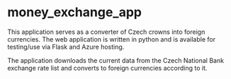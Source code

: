 # money_exchange_app
This application serves as a converter of Czech crowns into foreign currencies. The web application is written in python and is available for testing/use via Flask and Azure hosting.   

The application downloads the current data from the Czech National Bank exchange rate list and converts to foreign currencies according to it. 

